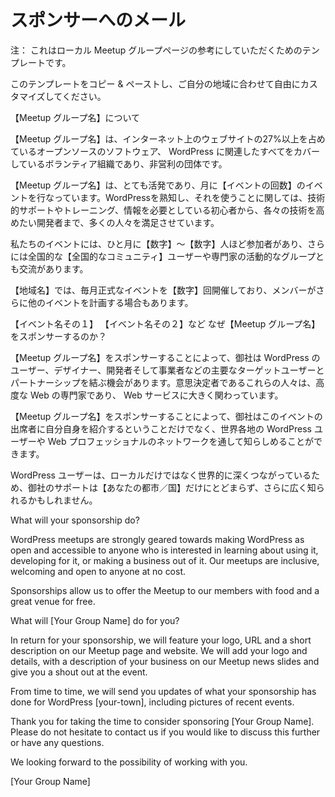 <!-- # Sponsor Email -->
# スポンサーへのメール

<!-- Alert: This is a template that may inspire the text for your local Meetup group page. -->
注： これはローカル Meetup グループページの参考にしていただくためのテンプレートです。

<!-- Feel free to copy and paste this template and customize it for your area. -->
このテンプレートをコピー & ペーストし、ご自分の地域に合わせて自由にカスタマイズしてください。

<!-- About \[Your Group Name\] User Group -->
【Meetup グループ名】について

<!-- \[Your Group Name\] is a casual, volunteer-organized, non-profit meetup covering everything related to WordPress the free and open source publishing software that powers more than 27% of websites on the Internet. -->
【Meetup グループ名】は、インターネット上のウェブサイトの27%以上を占めているオープンソースのソフトウェア、 WordPress に関連したすべてをカバーしているボランティア組織であり、非営利の団体です。

<!-- \[Your Group Name\] is very active and meets \[number of events\] a month. We cater to people across the spectrum when it comes to WordPress familiarity and use, from beginners who need technical support, training and information to developers who are looking to sharpen their skills. -->
【Meetup グループ名】は、とても活発であり、月に【イベントの回数】のイベントを行なっています。WordPressを熟知し、それを使うことに関しては、技術的サポートやトレーニング、情報を必要としている初心者から、各々の技術を高めたい開発者まで、多くの人々を満足させています。

<!-- Our events tend to attract between \[number\] – \[number\] members a month, and reach an active group of nationwide \[National Community\] users and professionals as well. -->
私たちのイベントには、ひと月に【数字】〜【数字】人ほど参加者があり、さらには全国的な【全国的なコミュニティ】ユーザーや専門家の活動的なグループとも交流があります。

<!-- In \[Your Town\] we have \[number\] formal events every month, with other events happening as members choose to organize them. -->
【地域名】では、毎月正式なイベントを【数字】回開催しており、メンバーがさらに他のイベントを計画する場合もあります。

<!-- \[Event 1\]
\[Event 2\] etc.
Why Sponsor \[Your Group Name\]? -->
【イベント名その１】
【イベント名その２】など
なぜ【Meetup グループ名】をスポンサーするのか？

<!-- By sponsoring \[Your Group Name\] you will have the opportunity to partner with a key target audience of WordPress users, designers, developers, and business people. This group of decision makers are sophisticated web professionals and heavily dependent on web services. -->
【Meetup グループ名】をスポンサーすることによって、御社は WordPress のユーザー、デザイナー、開発者そして事業者などの主要なターゲットユーザーとパートナーシップを結ぶ機会があります。意思決定者であるこれらの人々は、高度な Web の専門家であり、 Web サービスに大きく関わっています。

<!-- By sponsoring \[Your Group Name\], you are not only presenting yourself to the attendees of this event, but also gaining exposure throughout their network of WordPress users and web professionals around the world. -->
【Meetup グループ名】をスポンサーすることによって、御社はこのイベントの出席者に自分自身を紹介するということだけでなく、世界各地の WordPress ユーザーや Web プロフェッショナルのネットワークを通して知らしめることができます。

<!-- WordPress users are heavily connected, not just locally but internationally, so your support may be observed, not just in \[your town/country\], but also beyond. -->
WordPress ユーザーは、ローカルだけではなく世界的に深くつながっているため、御社のサポートは【あなたの都市／国】だけにとどまらず、さらに広く知られるかもしれません。

What will your sponsorship do?

WordPress meetups are strongly geared towards making WordPress as open and accessible to anyone who is interested in learning about using it, developing for it, or making a business out of it. Our meetups are inclusive, welcoming and open to anyone at no cost.

Sponsorships allow us to offer the Meetup to our members with food and a great venue for free.

What will \[Your Group Name\] do for you?

In return for your sponsorship, we will feature your logo, URL and a short description on our Meetup page and website. We will add your logo and details, with a description of your business on our Meetup news slides and give you a shout out at the event.

From time to time, we will send you updates of what your sponsorship has done for WordPress \[your-town\], including pictures of recent events.

Thank you for taking the time to consider sponsoring \[Your Group Name\]. Please do not hesitate to contact us if you would like to discuss this further or have any questions.

We looking forward to the possibility of working with you.

\[Your Group Name\]
